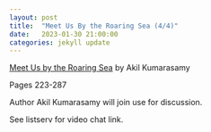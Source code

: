 ```yaml
---
layout: post
title:  "Meet Us By the Roaring Sea (4/4)"
date:   2023-01-30 21:00:00
categories: jekyll update
---
```


[Meet Us by the Roaring Sea](https://bookshop.org/p/books/meet-us-by-the-roaring-sea-akil-kumarasamy/18222498?aid=13448&ean=9780374177706&listref=civic-tech-book-club-reading-list) by Akil Kumarasamy

Pages 223-287

Author Akil Kumarasamy will join use for discussion. 

See listserv for video chat link. 
